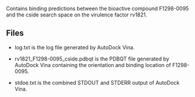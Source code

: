 Contains binding predictions between the bioactive compound F1298-0095 and the cside search space on the virulence factor rv1821.

## Files

- log.txt is the log file generated by AutoDock Vina.

- rv1821_F1298-0095_cside.pdbqt is the PDBQT file generated by AutoDock Vina containing the orientation and binding location of F1298-0095.

- stdoe.txt is the combined STDOUT and STDERR output of AutoDock Vina.


